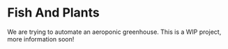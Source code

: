 # Fish And Plants

We are trying to automate an aeroponic greenhouse. This is a WIP project, more information soon!